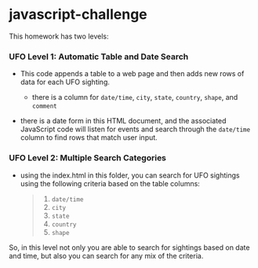 # javascript-challenge

This homework has two levels:

### UFO Level 1: Automatic Table and Date Search 

* This code appends a table to a web page and then adds new rows of data for each UFO sighting.

  * there is a  column for `date/time`, `city`, `state`, `country`, `shape`, and `comment` 

* there is a date form in this HTML document, and the associated JavaScript code will listen for events and search through the `date/time` column to find rows that match user input.

### UFO Level 2: Multiple Search Categories 

* using the index.html in this folder, you can search for UFO sightings using the following criteria based on the table columns:

  > 1. `date/time`
  > 2. `city`
  > 3. `state`
  > 4. `country`
  > 5. `shape`


So, in this level not only you are able to search for sightings based on date and time, but also you can search for any mix of the criteria. 